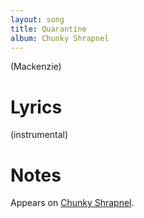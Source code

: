 ```yaml
---
layout: song
title: Quarantine
album: Chunky Shrapnel
---
```


(Mackenzie)

# Lyrics

(instrumental)


# Notes

Appears on [Chunky Shrapnel](/releases/chunky-shrapnel).
